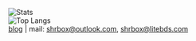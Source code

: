 ![Stats](https://github-readme-stats.vercel.app/api?username=ShrBox&show_icons=true)  
![Top Langs](https://github-readme-stats.vercel.app/api/top-langs/?username=ShrBox&hide=javascript,html,csst)  
[blog](https://blog.bibk.top/) | mail: shrbox@outlook.com, shrbox@litebds.com
